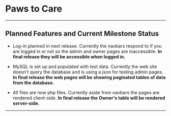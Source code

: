 # Paws to Care
---
## Planned Features and Current Milestone Status
* Log-in planned in next release. Currently the navbars respond to if you are logged in or not so the admin and owner pages are inaccessible. **In final release they will be accessible when logged in.**

* MySQL is set up and populated with test data. Currently the web site doesn't query the database and is using a json for testing admin pages. **In final release the web pages will be showing paginated tables of data from the database.**

* All files are now php files. Currently aside from navbars the pages are rendered client-side. **In final release the Owner's table will be rendered server-side.**
---
